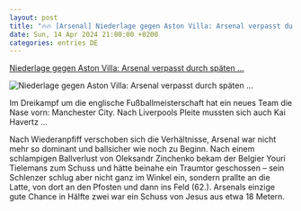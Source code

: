 ```yaml
---
layout: post
title: "🔥🔥 [Arsenal] Niederlage gegen Aston Villa: Arsenal verpasst durch späten ..."
date: Sun, 14 Apr 2024 21:00:00 +0200
categories: entries DE
---
```

[Niederlage gegen Aston Villa: Arsenal verpasst durch späten ...](https://www.spiegel.de/sport/fussball/premier-league-fc-arsenal-verpasst-durch-spaeten-knockout-gegen-aston-villa-die-tabellenfuehrung-a-e17c652e-6a02-46a6-9dc3-d6f39582d308)

![Niederlage gegen Aston Villa: Arsenal verpasst durch späten ...](https://cdn.prod.www.spiegel.de/images/62254df6-e28b-4419-981e-b86da8b9eedf_w1200_r1.778_fpx49_fpy42.jpg)

Im Dreikampf um die englische Fußballmeisterschaft hat ein neues Team die Nase vorn: Manchester City. Nach Liverpools Pleite mussten sich auch Kai Havertz ...

Nach Wiederanpfiff verschoben sich die Verhältnisse, Arsenal war nicht mehr so dominant und ballsicher wie noch zu Beginn. Nach einem schlampigen Ballverlust von Oleksandr Zinchenko bekam der Belgier Youri Tielemans zum Schuss und hätte beinahe ein Traumtor geschossen – sein Schlenzer schlug aber nicht ganz im Winkel ein, sondern prallte an die Latte, von dort an den Pfosten und dann ins Feld (62.). Arsenals einzige gute Chance in Hälfte zwei war ein Schuss von Jesus aus etwa 18 Metern.

